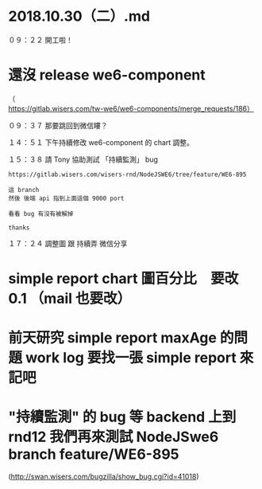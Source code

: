 # 2018.10.30（二）.md

０９：２２ 開工啦！  

# 還沒 release we6-component
（https://gitlab.wisers.com/tw-we6/we6-components/merge_requests/186）

０９：３７ 那要跳回到微信瞜？  

１４：５１ 下午持續修改 we6-component 的 chart  調整。  

１５：３８ 請 Tony 協助測試 「持續監測」 bug  
```
https://gitlab.wisers.com/wisers-rnd/NodeJSWE6/tree/feature/WE6-895

這 branch
然後 後端 api 指到上面這個 9000 port

看看 bug 有沒有被解掉

thanks
```

１７：２４ 調整圖 跟 持續弄 微信分享  

# simple report chart 圖百分比　要改 0.1 （mail 也要改）
# 前天研究 simple report maxAge 的問題 work log 要找一張 simple report 來記吧
# "持續監測" 的 bug 等 backend 上到 rnd12 我們再來測試  NodeJSwe6 branch  feature/WE6-895  
(http://swan.wisers.com/bugzilla/show_bug.cgi?id=41018)
